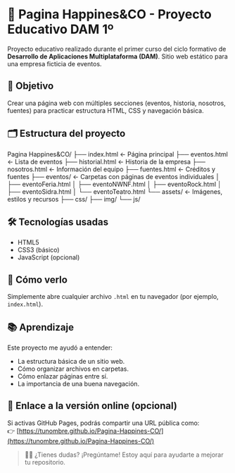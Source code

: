  
# 🎉 Pagina Happines&CO - Proyecto Educativo DAM 1º
Proyecto educativo realizado durante el primer curso del ciclo formativo de **Desarrollo de Aplicaciones Multiplataforma (DAM)**. Sitio web estático para una empresa ficticia de eventos.

## 📌 Objetivo
Crear una página web con múltiples secciones (eventos, historia, nosotros, fuentes) para practicar estructura HTML, CSS y navegación básica.

## 🗂️ Estructura del proyecto
Pagina Happines&CO/
├── index.html             ← Página principal
├── eventos.html           ← Lista de eventos
├── historial.html         ← Historia de la empresa
├── nosotros.html          ← Información del equipo
├── fuentes.html           ← Créditos y fuentes
├── eventos/               ← Carpetas con páginas de eventos individuales
│   ├── eventoFeria.html
│   ├── eventoNWNF.html
│   ├── eventoRock.html
│   ├── eventoSidra.html
│   └── eventoTeatro.html
└── assets/                ← Imágenes, estilos y recursos
    ├── css/
    ├── img/
    └── js/ 
 

## 🛠️ Tecnologías usadas
- HTML5
- CSS3 (básico)
- JavaScript (opcional)


## 🚀 Cómo verlo
Simplemente abre cualquier archivo `.html` en tu navegador (por ejemplo, `index.html`).

## 📚 Aprendizaje
Este proyecto me ayudó a entender:
- La estructura básica de un sitio web.
- Cómo organizar archivos en carpetas.
- Cómo enlazar páginas entre sí.
- La importancia de una buena navegación.

## 🔗 Enlace a la versión online (opcional)
Si activas GitHub Pages, podrás compartir una URL pública como:  
👉 [https://tunombre.github.io/Pagina-Happines-CO/](https://tunombre.github.io/Pagina-Happines-CO/)

> 🙋‍♂️ ¿Tienes dudas? ¡Pregúntame! Estoy aquí para ayudarte a mejorar tu repositorio.
